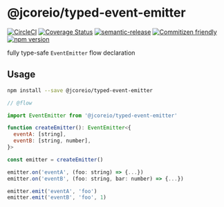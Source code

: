 # @jcoreio/typed-event-emitter

[![CircleCI](https://circleci.com/gh/jcoreio/typed-event-emitter.svg?style=svg)](https://circleci.com/gh/jcoreio/typed-event-emitter)
[![Coverage Status](https://codecov.io/gh/jcoreio/typed-event-emitter/branch/master/graph/badge.svg)](https://codecov.io/gh/jcoreio/typed-event-emitter)
[![semantic-release](https://img.shields.io/badge/%20%20%F0%9F%93%A6%F0%9F%9A%80-semantic--release-e10079.svg)](https://github.com/semantic-release/semantic-release)
[![Commitizen friendly](https://img.shields.io/badge/commitizen-friendly-brightgreen.svg)](http://commitizen.github.io/cz-cli/)
[![npm version](https://badge.fury.io/js/%40jcoreio%2Ftyped-event-emitter.svg)](https://badge.fury.io/js/%40jcoreio%2Ftyped-event-emitter)

fully type-safe `EventEmitter` flow declaration

## Usage

```sh
npm install --save @jcoreio/typed-event-emitter
```

```js
// @flow

import EventEmitter from '@jcoreio/typed-event-emitter'

function createEmitter(): EventEmitter<{
  eventA: [string],
  eventB: [string, number],
}>

const emitter = createEmitter()

emitter.on('eventA', (foo: string) => {...})
emitter.on('eventB', (foo: string, bar: number) => {...})

emitter.emit('eventA', 'foo')
emitter.emit('eventB', 'foo', 1)
```
